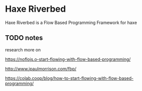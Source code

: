 # Haxe Riverbed
Haxe Riverbed is a Flow Based Programming Framework for haxe

## TODO  notes
research more on

https://noflojs.o-start-flowing-with-flow-based-programming/

http://www.jpaulmorrison.com/fbp/

https://colab.coop/blog/how-to-start-flowing-with-flow-based-programming/
